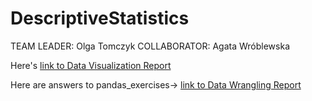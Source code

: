 # DescriptiveStatistics
TEAM LEADER: Olga Tomczyk
COLLABORATOR: Agata Wróblewska

Here's [link to Data Visualization Report](DataVisualization.md)

Here are answers to pandas_exercises-> [link to Data Wrangling Report](Report2.md)
